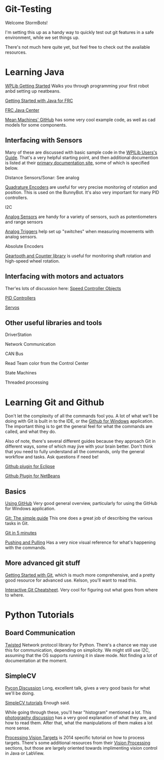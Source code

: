Git-Testing
===========

Welcome StormBots!

I'm setting this up as a handy way to quickly test out git features in a safe environment, while we set things up. 

There's not much here quite yet, but feel free to check out the available resources. 


Learning Java
==============

[WPLib Getting Started](http://wpilib.screenstepslive.com/s/3120/m/7885/l/79405-installing-the-java-development-tools) Walks you through programming your first robot anbd setting up neatbeans.

[Getting Started with Java for FRC](http://first.wpi.edu/Images/CMS/First/Getting_Started_with_Java_for_FRC.pdf)

[FRC Java Center](http://first.wpi.edu/FRC/frcjava.html)

[Mean Machines' GitHub](https://github.com/tmm2471) has some very cool example code, as well as cad models for some components.


Interfacing with Sensors
------------------------
Many of these are discussed with basic sample code in the [WPILib Users's Guide](http://first.wpi.edu/Images/CMS/First/WPILibUsersGuide.pdf). That's a very helpful starting point, and then additional documention is listed at their [primary documentation site](http://wpilib.screenstepslive.com/s/3120/m/7912/l/85672-what-is-wpilib), some of which is specified below.

Distance Sensors/Sonar: See analog

[Quadrature Encoders](http://wpilib.screenstepslive.com/s/3120/m/7912/l/85770-measuring-rotation-of-a-wheel-or-other-shaft-using-encoders) are useful for very precise monitoring of rotation and position. This is used on the BunnyBot. It's also very important for many PID controllers.

I2C

[Analog Sensors](http://wpilib.screenstepslive.com/s/3120/m/7912/l/85775-analog-inputs) are handy for a variety of sensors, such as potentiometers and range sensors

[Analog Triggers](http://wpilib.screenstepslive.com/s/3120/m/7912/l/85776-analog-triggers) help set up "switches" when measuring movements with analog sensors. 

Absolute Encoders

[Geartooth and Counter library](http://wpilib.screenstepslive.com/s/3120/m/7912/l/85635-using-counters) is useful for monitoring shaft rotation and high-speed wheel rotation. 


Interfacing with motors and actuators
-------------------------------------
Ther'es lots of discussion here: [Speed Controller Objects](http://wpilib.screenstepslive.com/s/3120/m/7912/c/38335)

[PID Controllers](http://wpilib.screenstepslive.com/s/3120/m/7912/l/79828-operating-the-robot-with-feedback-from-sensors-pid-control)

[Servos](http://wpilib.screenstepslive.com/s/3120/m/7912/l/132341-repeatable-low-power-movement-controlling-servos-with-wpilib)


Other useful libraries and tools
--------------------------------
DriverStation

Network Communication

CAN Bus

Read Team color from the Control Center

State Machines

Threaded processing


Learning Git and Github
=======================

Don't let the complexity of all the commands fool you. A lot of what we'll be doing with Git is built in to the IDE, or the [Github for Windows](http://windows.github.com/) application. The important thing is to get the general feel for what the commands are called, and what they do.

Also of note, there's several different guides because they approach Git in different ways, some of which may jive with your brain better. Don't think that you need to fully understand all the commands, only the general workflow and tasks. Ask questions if need be!

[Github plugin for Eclipse](http://eclipse.github.com/)

[Github Plugin for NetBeans](https://netbeans.org/kb/73/ide/git.html)


Basics
------
[Using GitHub](https://learn.sparkfun.com/tutorials/using-github/) Very good general overview, particularly for using the GitHub for Windows application. 

[Git: The simple guide](http://rogerdudler.github.io/git-guide/) This one does a great job of describing the various tasks in Git.

[Git in 5 minutes](http://classic.scottr.org/presentations/git-in-5-minutes/)

[Pushing and Pulling](http://gitready.com/beginner/2009/01/21/pushing-and-pulling.html) Has a very nice visual reference for what's happening with the commands.


More advanced git stuff
-----------------------

[Getting Started with Git](http://git-scm.com/book/en/Getting-Started), which is much more comprehensive, and a pretty good resource for advanced use. Kelson, you'll want to read this.

[Interactive Git Cheatsheet](http://ndpsoftware.com/git-cheatsheet.html). Very cool for figuring out what goes from where to where. 


Python Tutorials
=============================

Board Communication
----------------

[Twisted](https://twistedmatrix.com/trac/) Network protocol library for Python. There's a chance we may use this for communication, depending on simplicity.
We might still use I2C, assuming that the OS supports running it in slave mode. Not finding a lot of documentation at the moment. 

SimpleCV
--------
[Pycon Discussion](http://simplecv.org/news/2013/03/simplecv-talk-pycon) Long, excellent talk, gives a very good basis for what we'll be doing.

[SimpleCV tutorials](http://tutorial.simplecv.org/en/latest/) Enough said. 

While going through these, you'll hear "histogram" mentioned a lot. This [photography discussion](http://www.luminous-landscape.com/tutorials/understanding-series/understanding-histograms.shtml) has a very good explanation of what they are, and how to read them. After that, what the manipulations of them makes a lot more sense.

[Processing Vision Targets](http://wpilib.screenstepslive.com/s/3120/m/8731) is 2014 specific tutorial on how to process targets. There's some additional resources from their [Vision Processing](http://wpilib.screenstepslive.com/s/3120/m/8731) sections, but those are largely oriented towards implimenting vision control in Java or LabView.

